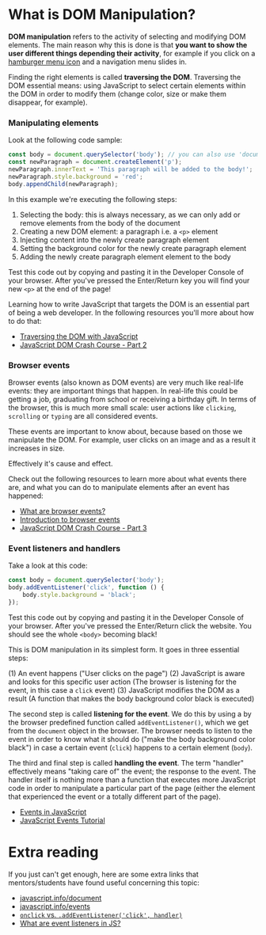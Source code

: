 # What is DOM Manipulation?

**DOM manipulation** refers to the activity of selecting and modifying DOM elements. The main reason why this is done is that **you want to show the user different things depending their activity**, for example if you click on a [hamburger menu icon](https://bit.ly/2Yr4O7Z) and a navigation menu slides in.

Finding the right elements is called **traversing the DOM**. Traversing the DOM essential means: using JavaScript to select certain elements within the DOM in order to modify them (change color, size or make them disappear, for example).

### Manipulating elements

Look at the following code sample:

```js
const body = document.querySelector('body'); // you can also use 'document.body'
const newParagraph = document.createElement('p');
newParagraph.innerText = 'This paragraph will be added to the body!';
newParagraph.style.background = 'red';
body.appendChild(newParagraph);
```

In this example we're executing the following steps:

1. Selecting the body: this is always necessary, as we can only add or remove elements from the body of the document
2. Creating a new DOM element: a paragraph i.e. a `<p>` element
3. Injecting content into the newly create paragraph element
4. Setting the background color for the newly create paragraph element
5. Adding the newly create paragraph element element to the body

Test this code out by copying and pasting it in the Developer Console of your browser. After you've pressed the Enter/Return key you will find your new `<p>` at the end of the page!

Learning how to write JavaScript that targets the DOM is an essential part of being a web developer. In the following resources you'll more about how to do that:

-   [Traversing the DOM with JavaScript](https://zellwk.com/blog/dom-traversals/)
-   [JavaScript DOM Crash Course - Part 2](https://www.youtube.com/watch?v=mPd2aJXCZ2g)

### Browser events

Browser events (also known as DOM events) are very much like real-life events: they are important things that happen. In real-life this could be getting a job, graduating from school or receiving a birthday gift. In terms of the browser, this is much more small scale: user actions like `clicking`, `scrolling` or `typing` are all considered events.

These events are important to know about, because based on those we manipulate the DOM. For example, user clicks on an image and as a result it increases in size.

Effectively it's cause and effect.

Check out the following resources to learn more about what events there are, and what you can do to manipulate elements after an event has happened:

-   [What are browser events?](https://www.youtube.com/watch?v=LeKKU3a4AQo)
-   [Introduction to browser events](https://javascript.info/introduction-browser-events)
-   [JavaScript DOM Crash Course - Part 3](https://www.youtube.com/watch?v=wK2cBMcDTss)

### Event listeners and handlers

Take a look at this code:

```js
const body = document.querySelector('body');
body.addEventListener('click', function () {
    body.style.background = 'black';
});
```

Test this code out by copying and pasting it in the Developer Console of your browser. After you've pressed the Enter/Return click the website. You should see the whole `<body>` becoming black!

This is DOM manipulation in its simplest form. It goes in three essential steps:

(1) An event happens ("User clicks on the page")
(2) JavaScript is aware and looks for this specific user action (The browser is listening for the event, in this case a `click` event)
(3) JavaScript modifies the DOM as a result (A function that makes the body background color black is executed)

The second step is called **listening for the event**. We do this by using a by the browser predefined function called `addEventListener()`, which we get from the `document` object in the browser. The browser needs to listen to the event in order to know what it should do ("make the body background color black") in case a certain event (`click`) happens to a certain element (`body`).

The third and final step is called **handling the event**. The term "handler" effectively means "taking care of" the event; the response to the event. The handler itself is nothing more than a function that executes more JavaScript code in order to manipulate a particular part of the page (either the element that experienced the event or a totally different part of the page).

-   [Events in JavaScript](https://www.youtube.com/watch?v=7UstS0hsHgI)
-   [JavaScript Events Tutorial](https://www.youtube.com/watch?v=e57ReoUn6kM)

# Extra reading

If you just can't get enough, here are some extra links that mentors/students have found useful concerning this topic:

-   [javascript.info/document](https://javascript.info/document)
-   [javascript.info/events](https://javascript.info/events)
-   [`onclick` vs. `.addEventListener('click', handler)`](https://www.youtube.com/watch?v=7UstS0hsHgI)
-   [What are event listeners in JS?](https://www.youtube.com/watch?v=jqU3uaRgQyQ)
